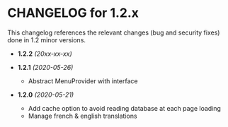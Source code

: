 CHANGELOG for 1.2.x
===================

This changelog references the relevant changes (bug and security fixes) done
in 1.2 minor versions.

* **1.2.2** _(20xx-xx-xx)_


* **1.2.1** _(2020-05-26)_
    * Abstract MenuProvider with interface

* **1.2.0** _(2020-05-21)_
    * Add cache option to avoid reading database at each page loading
    * Manage french & english translations
